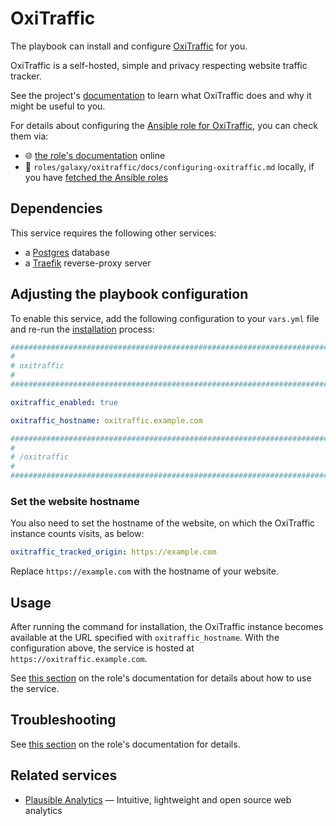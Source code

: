 <!--
SPDX-FileCopyrightText: 2020 - 2024 MDAD project contributors
SPDX-FileCopyrightText: 2020 - 2024 Slavi Pantaleev
SPDX-FileCopyrightText: 2020 Aaron Raimist
SPDX-FileCopyrightText: 2020 Chris van Dijk
SPDX-FileCopyrightText: 2020 Dominik Zajac
SPDX-FileCopyrightText: 2020 Mickaël Cornière
SPDX-FileCopyrightText: 2022 François Darveau
SPDX-FileCopyrightText: 2022 Julian Foad
SPDX-FileCopyrightText: 2022 Warren Bailey
SPDX-FileCopyrightText: 2023 Antonis Christofides
SPDX-FileCopyrightText: 2023 Felix Stupp
SPDX-FileCopyrightText: 2023 Julian-Samuel Gebühr
SPDX-FileCopyrightText: 2023 Pierre 'McFly' Marty
SPDX-FileCopyrightText: 2024 - 2025 Suguru Hirahara

SPDX-License-Identifier: AGPL-3.0-or-later
-->

# OxiTraffic

The playbook can install and configure [OxiTraffic](https://codeberg.org/mo8it/oxitraffic) for you.

OxiTraffic is a self-hosted, simple and privacy respecting website traffic tracker.

See the project's [documentation](https://codeberg.org/mo8it/oxitraffic/src/branch/main/README.md) to learn what OxiTraffic does and why it might be useful to you.

For details about configuring the [Ansible role for OxiTraffic](https://github.com/mother-of-all-self-hosting/ansible-role-oxitraffic), you can check them via:
- 🌐 [the role's documentation](https://github.com/mother-of-all-self-hosting/ansible-role-oxitraffic/blob/main/docs/configuring-oxitraffic.md) online
- 📁 `roles/galaxy/oxitraffic/docs/configuring-oxitraffic.md` locally, if you have [fetched the Ansible roles](../installing.md)

## Dependencies

This service requires the following other services:

- a [Postgres](postgres.md) database
- a [Traefik](traefik.md) reverse-proxy server

## Adjusting the playbook configuration

To enable this service, add the following configuration to your `vars.yml` file and re-run the [installation](../installing.md) process:

```yaml
########################################################################
#                                                                      #
# oxitraffic                                                           #
#                                                                      #
########################################################################

oxitraffic_enabled: true

oxitraffic_hostname: oxitraffic.example.com

########################################################################
#                                                                      #
# /oxitraffic                                                          #
#                                                                      #
########################################################################
```

### Set the website hostname

You also need to set the hostname of the website, on which the OxiTraffic instance counts visits, as below:

```yaml
oxitraffic_tracked_origin: https://example.com
```

Replace `https://example.com` with the hostname of your website.

## Usage

After running the command for installation, the OxiTraffic instance becomes available at the URL specified with `oxitraffic_hostname`. With the configuration above, the service is hosted at `https://oxitraffic.example.com`.

See [this section](https://github.com/mother-of-all-self-hosting/ansible-role-oxitraffic/blob/main/docs/configuring-oxitraffic.md#usage) on the role's documentation for details about how to use the service.

## Troubleshooting

See [this section](https://github.com/mother-of-all-self-hosting/ansible-role-oxitraffic/blob/main/docs/configuring-oxitraffic.md#troubleshooting) on the role's documentation for details.

## Related services

- [Plausible Analytics](plausible.md) — Intuitive, lightweight and open source web analytics

